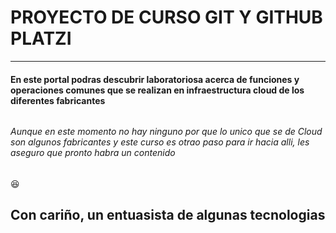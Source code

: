 # **PROYECTO DE CURSO GIT Y GITHUB PLATZI** 

------------

#### En este portal podras descubrir laboratoriosa acerca de funciones y operaciones comunes que se realizan en infraestructura cloud de los diferentes fabricantes
###### 
###### Aunque en este momento no hay ninguno por que lo unico que se de Cloud son algunos fabricantes y este curso es otrao paso para ir hacia alli, les aseguro que pronto habra un contenido

:laughing:

## Con cariño, un entuasista de algunas tecnologias